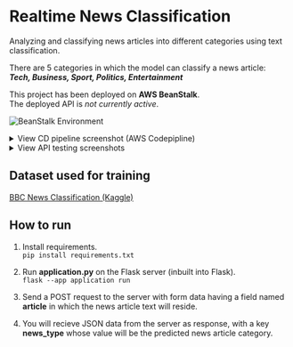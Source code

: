 # Realtime News Classification
Analyzing and classifying news articles into different categories using text classification.

There are 5 categories in which the model can classify a news article:  
***Tech, Business, Sport, Politics, Entertainment***

This project has been deployed on **AWS BeanStalk**.  
The deployed API is *not currently active*.

![BeanStalk Environment](https://i.ibb.co/sVJH3gD/eb.png)

<details>
<summary> View CD pipeline screenshot (AWS Codepipline) </summary>  

![AWS Codepipeline](https://i.ibb.co/w4C45NJ/codepipeline.png)

</details>

<details>
<summary> View API testing screenshots </summary>  

![Request](https://i.ibb.co/Gn3TDyg/req.png)
![Response](https://i.ibb.co/Hgdz2BB/res.png)

</details>

## Dataset used for training

[BBC News Classification (Kaggle)](https://www.kaggle.com/competitions/learn-ai-bbc/data)

## How to run

1. Install requirements.  
`pip install requirements.txt`

2. Run **application.py** on the Flask server (inbuilt into Flask).  
`flask --app application run`

3. Send a POST request to the server with form data having a field named **article** in which the news article text will reside.

4. You will recieve JSON data from the server as response, with a key **news_type** whose value will be the predicted news article category.